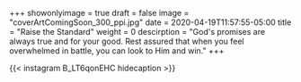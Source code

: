 +++
showonlyimage = true
draft = false
image = "coverArtComingSoon_300_ppi.jpg"
date = 2020-04-19T11:57:55-05:00
title = "Raise the Standard"
weight = 0
descirption = "God's promises are always true and for your good. Rest assured that when you feel overwhelmed in battle, you can look to Him and win."
+++


{{< instagram B_LT6qonEHC hidecaption >}}